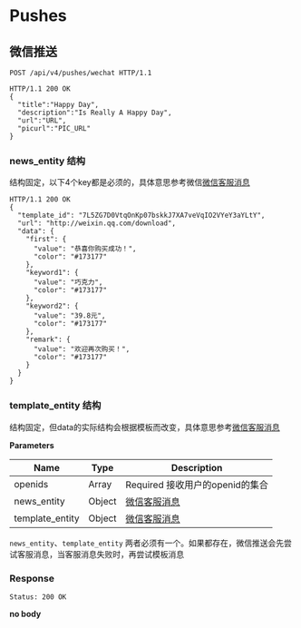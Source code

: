 # Pushes

## 微信推送

```http 
POST /api/v4/pushes/wechat HTTP/1.1

```

```http
HTTP/1.1 200 OK
{
  "title":"Happy Day",
  "description":"Is Really A Happy Day",
  "url":"URL",
  "picurl":"PIC_URL"
}

```

### news_entity 结构

结构固定，以下4个key都是必须的，具体意思参考微信[微信客服消息](https://mp.weixin.qq.com/wiki?t=resource/res_main&id=mp1421140547)

```http
HTTP/1.1 200 OK
{
  "template_id": "7L5ZG7D0VtqOnKp07bskkJ7XA7veVqIO2VYeY3aYLtY",
  "url": "http://weixin.qq.com/download",
  "data": {
    "first": {
      "value": "恭喜你购买成功！",
      "color": "#173177"
    },
    "keyword1": {
      "value": "巧克力",
      "color": "#173177"
    },
    "keyword2": {
      "value": "39.8元",
      "color": "#173177"
    },
    "remark": {
      "value": "欢迎再次购买！",
      "color": "#173177"
    }
  }
}

```

### template_entity 结构

结构固定，但data的实际结构会根据模板而改变，具体意思参考[微信客服消息](https://mp.weixin.qq.com/wiki?t=resource/res_main&id=mp1421140547)

**Parameters**

| Name | Type | Description |
| --- | --- | --- |
| openids | Array | Required 接收用户的openid的集合 |
| news_entity | Object | [微信客服消息](https://mp.weixin.qq.com/wiki?t=resource/res_main&id=mp1421140547) |
| template_entity | Object | [微信客服消息](https://mp.weixin.qq.com/wiki?t=resource/res_main&id=mp1421140547) |

`news_entity`、`template_entity` 两者必须有一个。如果都存在，微信推送会先尝试客服消息，当客服消息失败时，再尝试模板消息

### Response

`Status: 200 OK`

**no body**
